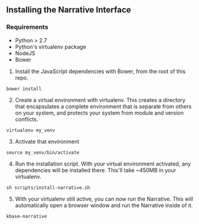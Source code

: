 ## Installing the Narrative Interface

### Requirements

* Python > 2.7
* Python's virtualenv package
* NodeJS
* Bower

1. Install the JavaScript dependencies with Bower, from the root of this repo.
```
bower install
```

2. Create a virtual environment with virtualenv. This creates a directory that encapsulates a complete environment that is separate from others on your system, and protects your system from module and version conflicts.
```
virtualenv my_venv
```

3. Activate that environment
```
source my_venv/bin/activate
```

4. Run the installation script. With your virtual environment activated, any dependencies will be installed there. This'll take ~450MB in your virtualenv.
```
sh scripts/install-narrative.sh
```

5. With your virtualenv still active, you can now run the Narrative. This will automatically open a browser window and run the Narrative inside of it.
```
kbase-narrative
```